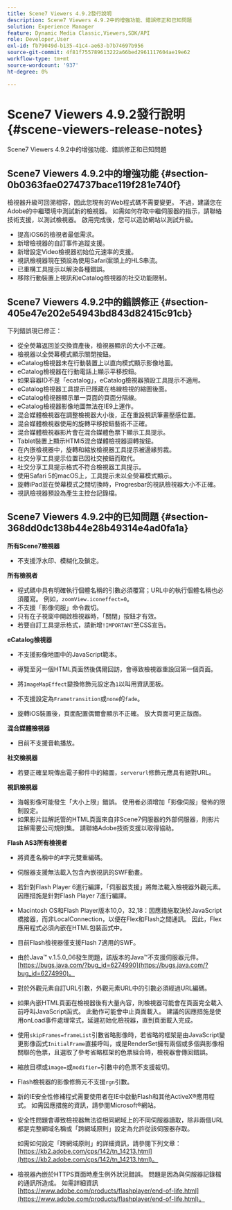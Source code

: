 ```yaml
---
title: Scene7 Viewers 4.9.2發行說明
description: Scene7 Viewers 4.9.2中的增強功能、錯誤修正和已知問題
solution: Experience Manager
feature: Dynamic Media Classic,Viewers,SDK/API
role: Developer,User
exl-id: fb79049d-b135-41c4-ae63-b7b74697b956
source-git-commit: 4f81f755789613222a66bed2961117604ae19e62
workflow-type: tm+mt
source-wordcount: '937'
ht-degree: 0%

---
```


# Scene7 Viewers 4.9.2發行說明{#scene-viewers-release-notes}

Scene7 Viewers 4.9.2中的增強功能、錯誤修正和已知問題

## Scene7 Viewers 4.9.2中的增強功能 {#section-0b0363fae0274737bace119f281e740f}

檢視器升級可回溯相容，因此您現有的Web程式碼不需要變更。 不過，建議您在Adobe的中繼環境中測試新的檢視器。 如需如何存取中繼伺服器的指示，請聯絡技術支援，以測試檢視器。 啟用完成後，您可以造訪網站以測試升級。

* 提高iOS6的檢視者最低需求。
* 新增檢視器的自訂事件追蹤支援。
* 新增設定Video檢視器初始位元速率的支援。
* 視訊檢視器現在預設為使用Safari案頭上的HLS串流。
* 已重構工具提示以解決各種錯誤。
* 移除行動裝置上視訊和eCatalog檢視器的社交功能限制。

## Scene7 Viewers 4.9.2中的錯誤修正 {#section-405e47e202e54943bd843d82415c91cb}

下列錯誤現已修正：

* 從全熒幕返回並交換資產後，檢視器顯示的大小不正確。
* 檢視器以全熒幕模式顯示關閉按鈕。
* eCatalog檢視器未在行動裝置上以直向模式顯示影像地圖。
* eCatalog檢視器在行動電話上顯示平移按鈕。
* 如果容器ID不是「ecatalog」，eCatalog檢視器預設工具提示不適用。
* eCatalog檢視器工具提示已隱藏在格線檢視的縮圖後面。
* eCatalog檢視器顯示單一頁面的頁面分隔線。
* eCatalog檢視器影像地圖無法在IE9上運作。
* 混合媒體檢視器在調整檢視器大小後，正在重設視訊筆畫壓感位置。
* 混合媒體檢視器使用的旋轉平移按鈕藝術不正確。
* 混合媒體檢視器影片會在混合媒體色票下顯示工具提示。
* Tablet裝置上顯示HTMl5混合媒體檢視器迴轉按鈕。
* 在內嵌檢視器中，旋轉和縮放檢視器工具提示被邊緣剪裁。
* 社交分享工具提示位置已因社交按鈕而取代。
* 社交分享工具提示格式不符合檢視器工具提示。
* 使用Safari 5的macOS上，工具提示未以全熒幕模式顯示。
* 旋轉iPad並在熒幕模式之間切換時，Progresbar的視訊檢視器大小不正確。
* 視訊檢視器預設為產生主控台記錄檔。

## Scene7 Viewers 4.9.2中的已知問題 {#section-368dd0dc138b44e28b49314e4ad0fa1a}

**所有Scene7檢視器**

* 不支援浮水印、模糊化及鎖定。

**所有檢視者**

* 程式碼中具有明確執行個體名稱的引數必須覆寫；URL中的執行個體名稱也必須覆寫。 例如，`zoomView.iconeffect=0`。
* 不支援「影像伺服」命令裁切。
* 只有在子視窗中開啟檢視器時，「關閉」按鈕才有效。
* 若要自訂工具提示格式，請新增`!IMPORTANT`至CSS宣告。

**eCatalog檢視器**

* 不支援影像地圖中的JavaScript範本。
* 導覽至另一個HTML頁面然後偶爾回訪，會導致檢視器重設回第一個頁面。
* 將`ImageMapEffect`變換修飾元設定為`1`以叫用資訊面板。

* 不支援設定為`Frametransition`或`none`的`fade`。

* 旋轉iOS裝置後，頁面配置偶爾會顯示不正確。 放大頁面可更正版面。

**混合媒體檢視器**

* 目前不支援音軌播放。

**社交檢視器**

* 若要正確呈現傳出電子郵件中的縮圖，`serverurl`修飾元應具有絕對URL。

**視訊檢視器**

* 海報影像可能發生「大小上限」錯誤。 使用者必須增加「影像伺服」發佈的限制設定。
* 如果影片註解託管的HTML頁面來自非Scene7伺服器的外部伺服器，則影片註解需要公司規則集。 請聯絡Adobe技術支援以取得協助。

**Flash AS3所有檢視者**

* 將資產名稱中的#字元雙重編碼。
* 伺服器支援無法載入包含內嵌視訊的SWF動畫。
* 若針對Flash Player 6進行編譯，「伺服器支援」將無法載入檢視器外觀元素。 因應措施是針對Flash Player 7進行編譯。
* Macintosh OS和Flash Player版本10,0，32,18：因應措施取決於JavaScript橋接器，而非LocalConnection，以便在Flex和Flash之間通訊。 因此，Flex應用程式必須內嵌在HTML包裝函式中。
* 目前Flash檢視器僅支援Flash 7適用的SWF。
* 由於Java™ v.1.5.0_06發生問題，該版本的Java™不支援伺服器元件。 [https://bugs.java.com/?bug_id=6274990](https://bugs.java.com/?bug_id=6274990)。
* 對於外觀元素自訂URL引數，外觀元素URL中的引數必須經過URL編碼。
* 如果內嵌HTML頁面在檢視器後有大量內容，則檢視器可能會在頁面完全載入前呼叫JavaScript函式。 此動作可能會中止頁面載入。 建議的因應措施是使用onLoad事件處理常式，延遲初始化檢視器，直到頁面載入完成。
* 使用`skipFrames=frameList`引數省略影像時，若省略的框架是由JavaScript變更影像函式`InitialFrame`直接呼叫，或是RenderSet擁有兩個或多個與影像相關聯的色票，且選取了參考省略框架的色票組合時，檢視器會傳回錯誤。

* 縮放目標或`image=`或`modifier=`引數中的色票不支援裁切。

* Flash檢視器的影像修飾元不支援`rgn`引數。
* 新的IE安全性修補程式需要使用者在IE中啟動Flash和其他ActiveX®應用程式。 如需因應措施的資訊，請參閱Microsoft®網站。
* 安全性問題會導致檢視器無法從相同網域上的不同伺服器讀取，除非兩個URL都是完整網域名稱或「跨網域原則」設定為允許從該伺服器存取。


  如需如何設定「跨網域原則」的詳細資訊，請參閱下列文章： [https://kb2.adobe.com/cps/142/tn_14213.html](https://kb2.adobe.com/cps/142/tn_14213.html)。

* 檢視器內嵌於HTTPS頁面時產生例外狀況錯誤。 問題是因為與伺服器記錄檔的通訊所造成。 如需詳細資訊[https://www.adobe.com/products/flashplayer/end-of-life.html](https://www.adobe.com/products/flashplayer/end-of-life.html)。
